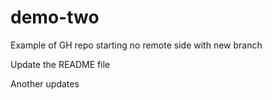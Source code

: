# demo-two
Example of GH repo starting no remote side with new branch

Update the README file

Another updates
